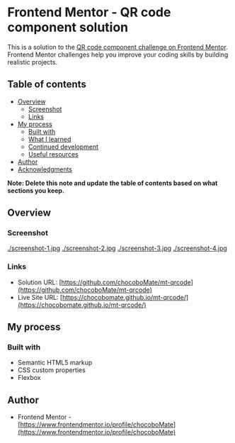 # Frontend Mentor - QR code component solution

This is a solution to the [QR code component challenge on Frontend Mentor](https://www.frontendmentor.io/challenges/qr-code-component-iux_sIO_H). Frontend Mentor challenges help you improve your coding skills by building realistic projects.

## Table of contents

- [Overview](#overview)
  - [Screenshot](#screenshot)
  - [Links](#links)
- [My process](#my-process)
  - [Built with](#built-with)
  - [What I learned](#what-i-learned)
  - [Continued development](#continued-development)
  - [Useful resources](#useful-resources)
- [Author](#author)
- [Acknowledgments](#acknowledgments)

**Note: Delete this note and update the table of contents based on what sections you keep.**

## Overview

### Screenshot

[./screenshot-1.jpg](./screenshot-1.jpg)
[./screenshot-2.jpg](./screenshot-2.jpg)
[./screenshot-3.jpg](./screenshot-3.jpg)
[./screenshot-4.jpg](./screenshot-4.jpg)

### Links

- Solution URL: [https://github.com/chocoboMate/mt-qrcode](https://github.com/chocoboMate/mt-qrcode)
- Live Site URL: [https://chocobomate.github.io/mt-qrcode/](https://chocobomate.github.io/mt-qrcode/)

## My process

### Built with

- Semantic HTML5 markup
- CSS custom properties
- Flexbox

## Author

- Frontend Mentor - [https://www.frontendmentor.io/profile/chocoboMate](https://www.frontendmentor.io/profile/chocoboMate)
